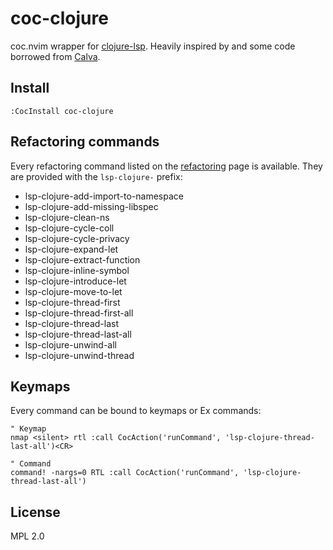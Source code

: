 # coc-clojure

coc.nvim wrapper for [clojure-lsp]. Heavily inspired by and some code borrowed from
[Calva].

[clojure-lsp]: https://clojure-lsp.io/
[Calva]: https://github.com/BetterThanTomorrow/calva

## Install

`:CocInstall coc-clojure`

## Refactoring commands

Every refactoring command listed on the [refactoring] page is available. They
are provided with the `lsp-clojure-` prefix:

[refactoring]: https://clojure-lsp.io/clojure-lsp/capabilities/#refactorings

* lsp-clojure-add-import-to-namespace
* lsp-clojure-add-missing-libspec
* lsp-clojure-clean-ns
* lsp-clojure-cycle-coll
* lsp-clojure-cycle-privacy
* lsp-clojure-expand-let
* lsp-clojure-extract-function
* lsp-clojure-inline-symbol
* lsp-clojure-introduce-let
* lsp-clojure-move-to-let
* lsp-clojure-thread-first
* lsp-clojure-thread-first-all
* lsp-clojure-thread-last
* lsp-clojure-thread-last-all
* lsp-clojure-unwind-all
* lsp-clojure-unwind-thread

## Keymaps

Every command can be bound to keymaps or Ex commands:

```vim
" Keymap
nmap <silent> rtl :call CocAction('runCommand', 'lsp-clojure-thread-last-all')<CR>

" Command
command! -nargs=0 RTL :call CocAction('runCommand', 'lsp-clojure-thread-last-all')
```

## License

MPL 2.0

